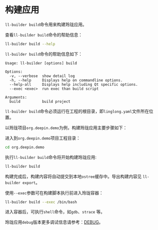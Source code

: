 # 构建应用

`ll-builder build`命令用来构建玲珑应用。

查看`ll-builder build`命令的帮助信息：

```bash
ll-builder build --help
```

`ll-builder build`命令的帮助信息如下：

```text
Usage: ll-builder [options] build

Options:
  -v, --verbose  show detail log
  -h, --help     Displays help on commandline options.
  --help-all     Displays help including Qt specific options.
  --exec <exec>  run exec than build script

Arguments:
  build          build project
```

`ll-builder build`命令必须运行在工程的根目录，即`linglong.yaml`文件所在位置。

以玲珑项目`org.deepin.demo`为例，构建玲珑应用主要步骤如下：

进入到`org.deepin.demo`项目工程目录：

```bash
cd org.deepin.demo
```

执行`ll-builder build`命令将开始构建玲珑应用:

```bash
ll-builder build
```

构建完成后，构建内容将自动提交到本地`ostree`缓存中。导出构建内容见 `ll-builder export`。

使用`--exec`参数可在构建脚本执行前进入玲珑容器：

```bash
ll-builder build --exec /bin/bash
```

进入容器后，可执行`shell`命令，如`gdb`、`strace` 等。

玲珑应用`debug`版本更多调试信息请参考：[DEBUG](../debug/debug.md)。
